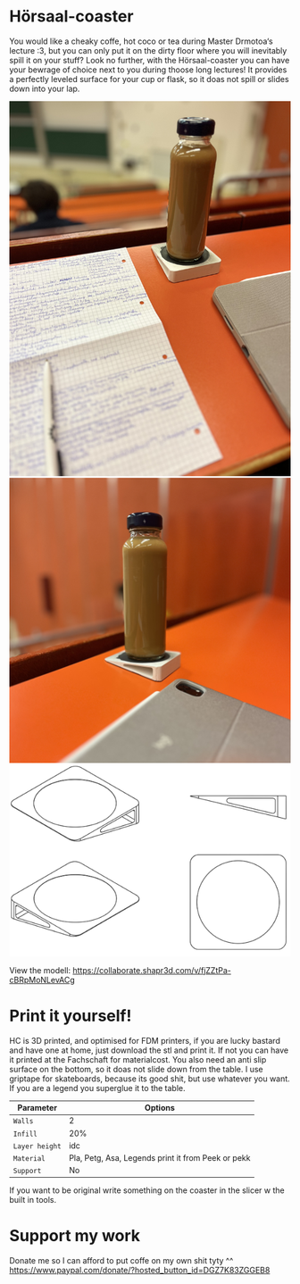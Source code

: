 # Hörsaal-coaster
You would like a cheaky coffe, hot coco or tea during Master Drmotoa‘s lecture :3, but you can only put it on the dirty floor where you will inevitably spill it on your stuff? Look no further, with the Hörsaal-coaster you can have your bewrage of choice next to you during thoose long lectures! It provides a perfectly leveled surface for your cup or flask, so it doas not spill or slides down into your lap. 

![Coaster MK1](/IMG_3380.jpeg)
![Coaster MK1](/IMG_3379.jpeg)
![Coaster MK1](/IMG_0717.png)

View the modell: https://collaborate.shapr3d.com/v/fjZZtPa-cBRpMoNLevACg



# Print it yourself!
HC is 3D printed, and optimised for FDM printers, if you are lucky bastard and have one at home, just download the stl and print it. If not you can have it printed at the Fachschaft for materialcost. You also need an anti slip surface on the bottom, so it doas not slide down from the table. I use griptape for skateboards, because its good shit, but use whatever you want. If you are a legend you superglue it to the table. 


| Parameter | Options |
| --- | --- |
| `Walls` | 2 |
| `Infill` | 20% |
| `Layer height` | idc |
| `Material` |Pla, Petg, Asa, Legends print it from Peek or pekk |
| `Support` | No |

If you want to be original write something on the coaster in the slicer w the built in tools. 

# Support my work
Donate me so I can afford to put coffe on my own shit tyty ^^
https://www.paypal.com/donate/?hosted_button_id=DGZ7K83ZGGEB8
